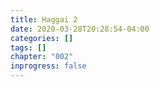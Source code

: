 ```yaml
---
title: Haggai 2
date: 2020-03-28T20:28:54-04:00
categories: []
tags: []
chapter: "002"
inprogress: false
---
```


